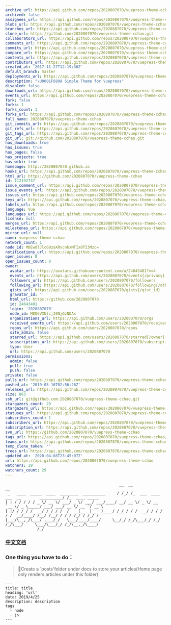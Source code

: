 ```yaml
---
archive_url: https://api.github.com/repos/2020807070/vuepress-theme-cchao/{archive_format}{/ref}
archived: false
assignees_url: https://api.github.com/repos/2020807070/vuepress-theme-cchao/assignees{/user}
blobs_url: https://api.github.com/repos/2020807070/vuepress-theme-cchao/git/blobs{/sha}
branches_url: https://api.github.com/repos/2020807070/vuepress-theme-cchao/branches{/branch}
clone_url: https://github.com/2020807070/vuepress-theme-cchao.git
collaborators_url: https://api.github.com/repos/2020807070/vuepress-theme-cchao/collaborators{/collaborator}
comments_url: https://api.github.com/repos/2020807070/vuepress-theme-cchao/comments{/number}
commits_url: https://api.github.com/repos/2020807070/vuepress-theme-cchao/commits{/sha}
compare_url: https://api.github.com/repos/2020807070/vuepress-theme-cchao/compare/{base}...{head}
contents_url: https://api.github.com/repos/2020807070/vuepress-theme-cchao/contents/{+path}
contributors_url: https://api.github.com/repos/2020807070/vuepress-theme-cchao/contributors
created_at: '2017-11-27T12:19:36Z'
default_branch: master
deployments_url: https://api.github.com/repos/2020807070/vuepress-theme-cchao/deployments
description: "\U0001F680A Simple Theme for Vuepress"
disabled: false
downloads_url: https://api.github.com/repos/2020807070/vuepress-theme-cchao/downloads
events_url: https://api.github.com/repos/2020807070/vuepress-theme-cchao/events
fork: false
forks: 1
forks_count: 1
forks_url: https://api.github.com/repos/2020807070/vuepress-theme-cchao/forks
full_name: 2020807070/vuepress-theme-cchao
git_commits_url: https://api.github.com/repos/2020807070/vuepress-theme-cchao/git/commits{/sha}
git_refs_url: https://api.github.com/repos/2020807070/vuepress-theme-cchao/git/refs{/sha}
git_tags_url: https://api.github.com/repos/2020807070/vuepress-theme-cchao/git/tags{/sha}
git_url: git://github.com/2020807070/vuepress-theme-cchao.git
has_downloads: true
has_issues: true
has_pages: false
has_projects: true
has_wiki: true
homepage: http://2020807070.github.io
hooks_url: https://api.github.com/repos/2020807070/vuepress-theme-cchao/hooks
html_url: https://github.com/2020807070/vuepress-theme-cchao
id: 112192737
issue_comment_url: https://api.github.com/repos/2020807070/vuepress-theme-cchao/issues/comments{/number}
issue_events_url: https://api.github.com/repos/2020807070/vuepress-theme-cchao/issues/events{/number}
issues_url: https://api.github.com/repos/2020807070/vuepress-theme-cchao/issues{/number}
keys_url: https://api.github.com/repos/2020807070/vuepress-theme-cchao/keys{/key_id}
labels_url: https://api.github.com/repos/2020807070/vuepress-theme-cchao/labels{/name}
language: Vue
languages_url: https://api.github.com/repos/2020807070/vuepress-theme-cchao/languages
license: null
merges_url: https://api.github.com/repos/2020807070/vuepress-theme-cchao/merges
milestones_url: https://api.github.com/repos/2020807070/vuepress-theme-cchao/milestones{/number}
mirror_url: null
name: vuepress-theme-cchao
network_count: 1
node_id: MDEwOlJlcG9zaXRvcnkxMTIxOTI3Mzc=
notifications_url: https://api.github.com/repos/2020807070/vuepress-theme-cchao/notifications{?since,all,participating}
open_issues: 0
open_issues_count: 0
owner:
  avatar_url: https://avatars.githubusercontent.com/u/24643401?v=4
  events_url: https://api.github.com/users/2020807070/events{/privacy}
  followers_url: https://api.github.com/users/2020807070/followers
  following_url: https://api.github.com/users/2020807070/following{/other_user}
  gists_url: https://api.github.com/users/2020807070/gists{/gist_id}
  gravatar_id: ''
  html_url: https://github.com/2020807070
  id: 24643401
  login: '2020807070'
  node_id: MDQ6VXNlcjI0NjQzNDAx
  organizations_url: https://api.github.com/users/2020807070/orgs
  received_events_url: https://api.github.com/users/2020807070/received_events
  repos_url: https://api.github.com/users/2020807070/repos
  site_admin: false
  starred_url: https://api.github.com/users/2020807070/starred{/owner}{/repo}
  subscriptions_url: https://api.github.com/users/2020807070/subscriptions
  type: User
  url: https://api.github.com/users/2020807070
permissions:
  admin: false
  pull: true
  push: false
private: false
pulls_url: https://api.github.com/repos/2020807070/vuepress-theme-cchao/pulls{/number}
pushed_at: '2019-05-16T02:56:26Z'
releases_url: https://api.github.com/repos/2020807070/vuepress-theme-cchao/releases{/id}
size: 863
ssh_url: git@github.com:2020807070/vuepress-theme-cchao.git
stargazers_count: 29
stargazers_url: https://api.github.com/repos/2020807070/vuepress-theme-cchao/stargazers
statuses_url: https://api.github.com/repos/2020807070/vuepress-theme-cchao/statuses/{sha}
subscribers_count: 1
subscribers_url: https://api.github.com/repos/2020807070/vuepress-theme-cchao/subscribers
subscription_url: https://api.github.com/repos/2020807070/vuepress-theme-cchao/subscription
svn_url: https://github.com/2020807070/vuepress-theme-cchao
tags_url: https://api.github.com/repos/2020807070/vuepress-theme-cchao/tags
teams_url: https://api.github.com/repos/2020807070/vuepress-theme-cchao/teams
temp_clone_token: ''
trees_url: https://api.github.com/repos/2020807070/vuepress-theme-cchao/git/trees{/sha}
updated_at: '2020-04-08T23:45:07Z'
url: https://api.github.com/repos/2020807070/vuepress-theme-cchao
watchers: 29
watchers_count: 29
---
```


```
                                                  __  __                                       __
 _   ____  _____  ____  ________  __________     / /_/ /_  ___  ____ ___  __        __________/ /_  ____ _____
| | / / / / / _ \/ __ \/ ___/ _ \/ ___/ ___/____/ __/ __ \/ _ \/ __ `__ \/ _ \_____/ ___/ ___/ __ \/ __ `/ __ \
| |/ / /_/ /  __/ /_/ / /  /  __(__  |__  )____/ /_/ / / /  __/ / / / / /  __/____/ /__/ /__/ / / / /_/ / /_/ /
|___/\__,_/\___/ .___/_/   \___/____/____/     \__/_/ /_/\___/_/ /_/ /_/\___/     \___/\___/_/ /_/\__,_/\____/
              /_/
 ```
### [中文文档](https://raw.githubusercontent.com/cchao/vuepress-theme-cchao/master/README-zh.md)

### One thing you have to do：
> 📁Create a `posts'folder under docs to store your articles(Home page only renders articles under this folder)

```
---
title: title
headimg: 'url'
date: 2019/4/25
description: description
tags
  - node
  - js
---
```
